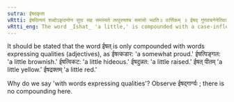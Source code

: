 ```yaml
---
sutra: ईषदकृता
vRtti: ईषदित्ययं शब्दोऽकृदन्तेन सुपा सह समस्यते तत्पुरुषश्च समासो भवति॥ वार्त्तिकम् ॥ ईषद् गुणवचनेनेतिवक्तव्यम् ॥
vRtti_eng: The word _Ishat_ 'a little,' is compounded with a case-inflected word which does not end with a _krit_-affix; and the compound is _Tat-purusha_
---
```

It should be stated that the word ईषत् is only compounded with words expressing qualities (adjectives), as ईषत्कडार: 'a somewhat proud.' ईषत्पिङ्गल: 'a little brownish.' ईषत्विकट: 'a little hideous.' ईषदुन्नत: 'a little raised.' ईषत् पीतम्  'a little yellow.' ईषद्रक्तम् 'a little red.'

Why do we say 'with words expressing qualities'? Observe ईषद्गार्ग्यः ; there is no compounding here. 
